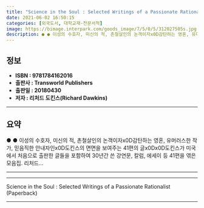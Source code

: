 ```yaml
---
title: "Science in the Soul : Selected Writings of a Passionate Rationalist (Paperback)"
date: 2021-06-02 16:50:15
categories: [외국도서, 대학교재-전문서적]
image: https://bimage.interpark.com/goods_image/7/5/0/5/312027505s.jpg
description: ● ● 이성의 수호자, 미신의 적, 촌철살인의 논객이자x0D감탄하는 영혼, 유머러스한 작가, 믿음직한 안내자인x0D도킨스의 면면을 보여주는 41편의 글x0Dx0D도킨스가 미국에서 처음으로 출판한 글들을 포함하여 30년간 쓴 강연문, 칼럼, 에세이 등 41편을 엮은 모음집. 리처드..
---
```


## **정보**

- **ISBN : 9781784162016**
- **출판사 : Transworld Publishers**
- **출판일 : 20180430**
- **저자 : 리처드 도킨스(Richard Dawkins)**

------



## **요약**

●  ●  이성의 수호자, 미신의 적, 촌철살인의 논객이자x0D감탄하는 영혼, 유머러스한 작가, 믿음직한 안내자인x0D도킨스의 면면을 보여주는 41편의 글x0Dx0D도킨스가 미국에서 처음으로 출판한 글들을 포함하여 30년간 쓴 강연문, 칼럼, 에세이 등 41편을 엮은 모음집. 리처드... 

------



------


Science in the Soul : Selected Writings of a Passionate Rationalist (Paperback) 

------


